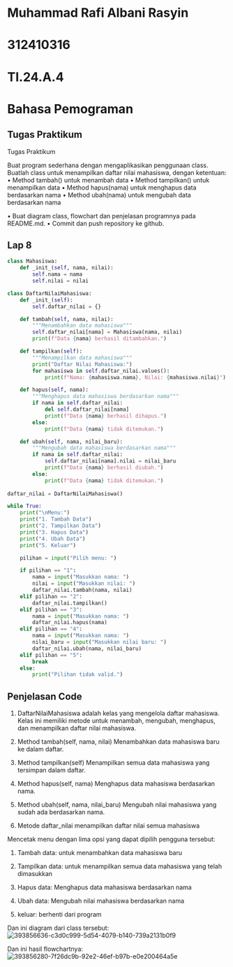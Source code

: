 # Muhammad Rafi Albani Rasyin 
# 312410316
# TI.24.A.4
# Bahasa Pemograman

## Tugas Praktikum
Tugas Praktikum

Buat program sederhana dengan mengaplikasikan penggunaan class. Buatlah class untuk menampilkan daftar nilai mahasiswa, dengan ketentuan: • Method tambah() untuk menambah data • Method tampilkan() untuk menampilkan data • Method hapus(nama) untuk menghapus data berdasarkan nama • Method ubah(nama) untuk mengubah data berdasarkan nama

• Buat diagram class, flowchart dan penjelasan programnya pada README.md. • Commit dan push repository ke github.

## Lap 8
```python
class Mahasiswa:
    def _init_(self, nama, nilai):
        self.nama = nama
        self.nilai = nilai

class DaftarNilaiMahasiswa:
    def _init_(self):
        self.daftar_nilai = {}

    def tambah(self, nama, nilai):
        """Menambahkan data mahasiswa"""
        self.daftar_nilai[nama] = Mahasiswa(nama, nilai)
        print(f"Data {nama} berhasil ditambahkan.")

    def tampilkan(self):
        """Menampilkan data mahasiswa"""
        print("Daftar Nilai Mahasiswa:")
        for mahasiswa in self.daftar_nilai.values():
            print(f"Nama: {mahasiswa.nama}, Nilai: {mahasiswa.nilai}")

    def hapus(self, nama):
        """Menghapus data mahasiswa berdasarkan nama"""
        if nama in self.daftar_nilai:
            del self.daftar_nilai[nama]
            print(f"Data {nama} berhasil dihapus.")
        else:
            print(f"Data {nama} tidak ditemukan.")

    def ubah(self, nama, nilai_baru):
        """Mengubah data mahasiswa berdasarkan nama"""
        if nama in self.daftar_nilai:
            self.daftar_nilai[nama].nilai = nilai_baru
            print(f"Data {nama} berhasil diubah.")
        else:
            print(f"Data {nama} tidak ditemukan.")
            
daftar_nilai = DaftarNilaiMahasiswa()

while True:
    print("\nMenu:")
    print("1. Tambah Data")
    print("2. Tampilkan Data")
    print("3. Hapus Data")
    print("4. Ubah Data")
    print("5. Keluar")

    pilihan = input("Pilih menu: ")

    if pilihan == "1":
        nama = input("Masukkan nama: ")
        nilai = input("Masukkan nilai: ")
        daftar_nilai.tambah(nama, nilai)
    elif pilihan == "2":
        daftar_nilai.tampilkan()
    elif pilihan == "3":
        nama = input("Masukkan nama: ")
        daftar_nilai.hapus(nama)
    elif pilihan == "4":
        nama = input("Masukkan nama: ")
        nilai_baru = input("Masukkan nilai baru: ")
        daftar_nilai.ubah(nama, nilai_baru)
    elif pilihan == "5":
        break
    else:
        print("Pilihan tidak valid.")
````

## Penjelasan Code

  1.  DaftarNilaiMahasiswa adalah kelas yang mengelola daftar mahasiswa. Kelas ini memiliki metode untuk menambah, mengubah, menghapus, dan menampilkan daftar nilai mahasiswa.

  2.  Method tambah(self, nama, nilai) Menambahkan data mahasiswa baru ke dalam daftar.

  3.  Method tampilkan(self) Menampilkan semua data mahasiswa yang tersimpan dalam daftar.

  4.  Method hapus(self, nama) Menghapus data mahasiswa berdasarkan nama.

  5.  Method ubah(self, nama, nilai_baru) Mengubah nilai mahasiswa yang sudah ada berdasarkan nama.

  6.  Metode daftar_nilai menampilkan daftar nilai semua mahasiswa

Mencetak menu dengan lima opsi yang dapat dipilih pengguna tersebut:

  1.  Tambah data: untuk menambahkan data mahasiswa baru

  2.  Tampilkan data: untuk menampilkan semua data mahasiswa yang telah dimasukkan

  3.  Hapus data: Menghapus data mahasiswa berdasarkan nama

  4.  Ubah data: Mengubah nilai mahasiswa berdasarkan nama

  5.  keluar: berhenti dari program

Dan ini diagram dari class tersebut:
![393856636-c3d0c999-5d54-4079-b140-739a2131b0f9](https://github.com/user-attachments/assets/9ca55a9a-b4f1-4a66-9733-b22eacbc8d5b)

Dan ini hasil flowchartnya:
![393856280-7f26dc9b-92e2-46ef-b97b-e0e200464a5e](https://github.com/user-attachments/assets/3b675940-9885-49e5-86f4-2e39f8b9737f)
